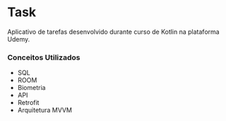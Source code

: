 # Task
 
Aplicativo de tarefas desenvolvido durante curso de Kotlin na plataforma Udemy.

### Conceitos Utilizados
- SQL
- ROOM
- Biometria
- API
- Retrofit
- Arquitetura MVVM
